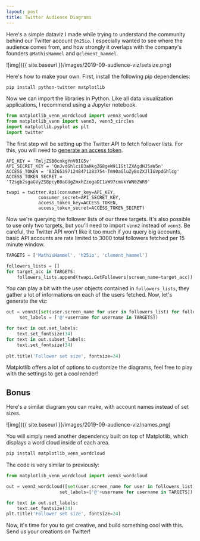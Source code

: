 ```yaml
---
layout: post
title: Twitter Audience Diagrams
---
```


Here's a simple dataviz I made while trying to understand the community behind our Twitter account `@h25io`. I especially wanted to see where the audience comes from, and how strongly it overlaps with the company's founders `@MathisHammel` and `@clement_hammel`.

![img]({{ site.baseurl }}/images/2019-09-audience-viz/setsize.png)

Here's how to make your own. First, install the following pip dependencies:

```bash
pip install python-twitter matplotlib
```

Now we can import the libraries in Python. Like all data visualization applications, I recommend using a Jupyter notebook.

```python
from matplotlib_venn_wordcloud import venn3_wordcloud
from matplotlib_venn import venn3, venn3_circles
import matplotlib.pyplot as plt
import twitter
```

The first step will be setting up the Twitter API to fetch follower lists. For this, you will need to [generate an access token](https://developer.twitter.com/en/docs/basics/authentication/guides/access-tokens.html).

```
API_KEY = 'TmljZSB0cnkgYnV0IG5v'
API_SECRET_KEY = 'QnJvdGhlciB3aHkgZG8geW91IGtlZXAgdHJ5aW5n'
ACCESS_TOKEN = '832653971248471283754-Tm90aGluZyBoZXJlIGVpdGhlcg'
ACCESS_TOKEN_SECRET = 'T2sgb2sgaGVyZSBpcyB0aGUgZmxhZzogaDI1aW97cmVkYWN0ZWR9'

twapi = twitter.Api(consumer_key=API_KEY,
            consumer_secret=API_SECRET_KEY,
            access_token_key=ACCESS_TOKEN,
            access_token_secret=ACCESS_TOKEN_SECRET)
```

Now we're querying the follower lists of our three targets. It's also possible to use only two targets, but you'll need to import `venn2` instead of `venn3`. Be careful, the Twitter API won't like it too much if you query big accounts, basic API accounts are rate limited to 3000 total followers fetched per 15 minute window.

```python
TARGETS = ['MathisHammel', 'h25io', 'clement_hammel']

followers_lists = []
for target_acc in TARGETS:
    followers_lists.append(twapi.GetFollowers(screen_name=target_acc))
```

You can play a bit with the user objects contained in `followers_lists`, they gather a lot of informations on each of the users fetched. Now, let's generate the viz:

```python
out = venn3([set(user.screen_name for user in followers_list) for followers_list in followers_lists],
     set_labels = ['@'+username for username in TARGETS])

for text in out.set_labels:
    text.set_fontsize(34)
for text in out.subset_labels:
    text.set_fontsize(34)
    
plt.title('Follower set size', fontsize=24)
```

Matplotlib offers a lot of options to customize the diagrams, feel free to play with the settings to get a cool render!

## Bonus

Here's a similar diagram you can make, with account names instead of set sizes.

![img]({{ site.baseurl }}/images/2019-09-audience-viz/names.png)

You will simply need another dependency built on top of Matplotlib, which displays a word cloud inside of each area.

```bash
pip install matplotlib_venn_wordcloud
```

The code is very similar to previously:

```python
from matplotlib_venn_wordcloud import venn3_wordcloud

out = venn3_wordcloud([set(user.screen_name for user in followers_list) for followers_list in followers_lists],
                    set_labels=['@'+username for username in TARGETS])

for text in out.set_labels:
    text.set_fontsize(34)
plt.title('Follower set size', fontsize=24)
```

Now, it's time for you to get creative, and build something cool with this. Send us your creations on Twitter!
